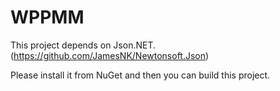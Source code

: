 WPPMM
=====
This project depends on Json.NET.<br>
(https://github.com/JamesNK/Newtonsoft.Json)

Please install it from NuGet and then you can build this project.
